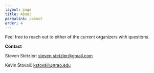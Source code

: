 ```yaml
---
layout: page
title: About
permalink: /about
order: 4
---
```


Feel free to reach out to either of the current organizers with questions.

**Contact**

Steven Stetzler: [steven.stetzler@gmail.com](mailto:steven.stetzler@gmail.com)

Kevin Stovall: [kstovall@nrao.edu](mailto:kstovall@nrao.edu)

